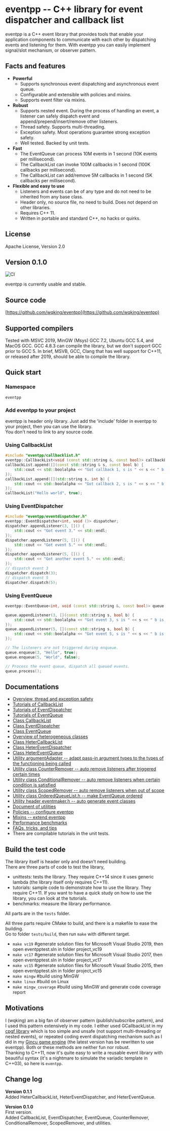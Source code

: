 # eventpp -- C++ library for event dispatcher and callback list

eventpp is a C++ event library that provides tools that enable your application components to communicate with each other by dispatching events and listening for them. With eventpp you can easily implement signal/slot mechanism, or observer pattern.

## Facts and features

- **Powerful**
  - Supports synchronous event dispatching and asynchronous event queue.
  - Configurable and extensible with policies and mixins.
  - Supports event filter via mixins.
- **Robust**
  - Supports nested event. During the process of handling an event, a listener can safely dispatch event and append/prepend/insert/remove other listeners.
  - Thread safety. Supports multi-threading.
  - Exception safety. Most operations guarantee strong exception safety.
  - Well tested. Backed by unit tests.
- **Fast**
  - The EventQueue can process 10M events in 1 second (10K events per millisecond).
  - The CallbackList can invoke 100M callbacks in 1 second (100K callbacks per millisecond).
  - The CallbackList can add/remove 5M callbacks in 1 second (5K callbacks per millisecond).
- **Flexible and easy to use**
  - Listeners and events can be of any type and do not need to be inherited from any base class.
  - Header only, no source file, no need to build. Does not depend on other libraries.
  - Requires C++ 11.
  - Written in portable and standard C++, no hacks or quirks.

## License

Apache License, Version 2.0  

## Version 0.1.0
![CI](https://github.com/wqking/eventpp/workflows/CI/badge.svg)

eventpp is currently usable and stable.

## Source code

[https://github.com/wqking/eventpp](https://github.com/wqking/eventpp)

## Supported compilers

Tested with MSVC 2019, MinGW (Msys) GCC 7.2, Ubuntu GCC 5.4, and MacOS GCC.
GCC 4.8.3 can compile the library, but we don't support GCC prior to GCC 5.
In brief, MSVB, GCC, Clang that has well support for C++11, or released after 2019, should be able to compile the library.

## Quick start

### Namespace

`eventpp`

### Add eventpp to your project

eventpp is header only library. Just add the 'include' folder in eventpp to your project, then you can use the library.  
You don't need to link to any source code.

### Using CallbackList
```c++
#include "eventpp/callbacklist.h"
eventpp::CallbackList<void (const std::string &, const bool)> callbackList;
callbackList.append([](const std::string & s, const bool b) {
	std::cout << std::boolalpha << "Got callback 1, s is " << s << " b is " << b << std::endl;
});
callbackList.append([](std::string s, int b) {
	std::cout << std::boolalpha << "Got callback 2, s is " << s << " b is " << b << std::endl;
});
callbackList("Hello world", true);
```

### Using EventDispatcher
```c++
#include "eventpp/eventdispatcher.h"
eventpp::EventDispatcher<int, void ()> dispatcher;
dispatcher.appendListener(3, []() {
	std::cout << "Got event 3." << std::endl;
});
dispatcher.appendListener(5, []() {
	std::cout << "Got event 5." << std::endl;
});
dispatcher.appendListener(5, []() {
	std::cout << "Got another event 5." << std::endl;
});
// dispatch event 3
dispatcher.dispatch(3);
// dispatch event 5
dispatcher.dispatch(5);
```

### Using EventQueue
```c++
eventpp::EventQueue<int, void (const std::string &, const bool)> queue;

queue.appendListener(3, [](const std::string s, bool b) {
	std::cout << std::boolalpha << "Got event 3, s is " << s << " b is " << b << std::endl;
});
queue.appendListener(5, [](const std::string s, bool b) {
	std::cout << std::boolalpha << "Got event 5, s is " << s << " b is " << b << std::endl;
});

// The listeners are not triggered during enqueue.
queue.enqueue(3, "Hello", true);
queue.enqueue(5, "World", false);

// Process the event queue, dispatch all queued events.
queue.process();
```

## Documentations

* [Overview, thread and exception safety](doc/introduction.md)
* [Tutorials of CallbackList](doc/tutorial_callbacklist.md)
* [Tutorials of EventDispatcher](doc/tutorial_eventdispatcher.md)
* [Tutorials of EventQueue](doc/tutorial_eventqueue.md)
* [Class CallbackList](doc/callbacklist.md)
* [Class EventDispatcher](doc/eventdispatcher.md)
* [Class EventQueue](doc/eventqueue.md)
* [Overview of heterogeneous classes](doc/heterogeneous.md)
* [Class HeterCallbackList](doc/hetercallbacklist.md)
* [Class HeterEventDispatcher](doc/hetereventdispatcher.md)
* [Class HeterEventQueue](doc/hetereventqueue.md)
* [Utility argumentAdapter -- adapt pass-in argument types to the types of the functioning being called](doc/argumentadapter.md)
* [Utility class CounterRemover -- auto remove listeners after triggered certain times](doc/counterremover.md)
* [Utility class ConditionalRemover -- auto remove listeners when certain condition is satisfied](doc/conditionalremover.md)
* [Utility class ScopedRemover -- auto remove listeners when out of scope](doc/scopedremover.md)
* [Utility class OrderedQueueList.h -- make EventQueue ordered](doc/orderedqueuelist.md)
* [Utility header eventmaker.h -- auto generate event classes](doc/eventmaker.md)
* [Document of utilities](doc/eventutil.md)
* [Policies -- configure eventpp](doc/policies.md)
* [Mixins -- extend eventpp](doc/mixins.md)
* [Performance benchmarks](doc/benchmark.md)
* [FAQs, tricks, and tips](doc/faq.md)
* There are compilable tutorials in the unit tests.

## Build the test code

The library itself is header only and doesn't need building.  
There are three parts of code to test the library,

- unittests: tests the library. They require C++14 since it uses generic lambda (the library itself only requires C++11).
- tutorials: sample code to demonstrate how to use the library. They require C++11. If you want to have a quick study on how to use the library, you can look at the tutorials.
- benchmarks: measure the library performance.

All parts are in the `tests` folder.

All three parts require CMake to build, and there is a makefile to ease the building.  
Go to folder `tests/build`, then run `make` with different target.
- `make vc19` #generate solution files for Microsoft Visual Studio 2019, then open eventpptest.sln in folder project_vc19
- `make vc17` #generate solution files for Microsoft Visual Studio 2017, then open eventpptest.sln in folder project_vc17
- `make vc15` #generate solution files for Microsoft Visual Studio 2015, then open eventpptest.sln in folder project_vc15
- `make mingw` #build using MinGW
- `make linux` #build on Linux
- `make mingw_coverage` #build using MinGW and generate code coverage report

## Motivations

I (wqking) am a big fan of observer pattern (publish/subscribe pattern), and I used this pattern extensively in my code. I either used GCallbackList in my [cpgf library](https://github.com/cpgf/cpgf) which is too simple and unsafe (not support multi-threading or nested events), or repeated coding event dispatching mechanism such as I did in my [Gincu game engine](https://github.com/wqking/gincu) (the latest version has be rewritten to use eventpp). Both or these methods are neither fun nor robust.  
Thanking to C++11, now it's quite easy to write a reusable event library with beautiful syntax (it's a nightmare to simulate the variadic template in C++03), so here is `eventpp`.

## Change log

**Version 0.1.1**  
Added HeterCallbackList, HeterEventDispatcher, and HeterEventQueue.

**Version 0.1.0**  
First version.  
Added CallbackList, EventDispatcher, EventQueue, CounterRemover, ConditionalRemover, ScopedRemover, and utilities.
